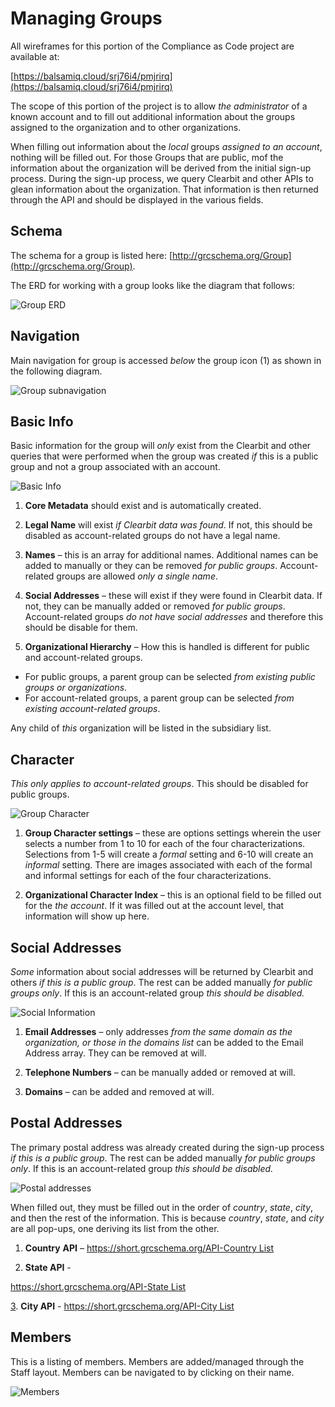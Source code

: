# Managing Groups

All wireframes for this portion of the Compliance as Code project are available at:

[https://balsamiq.cloud/srj76i4/pmjrirq](https://balsamiq.cloud/srj76i4/pmjrirq)

The scope of this portion of the project is to allow _the administrator_ of a known account and to fill out additional information about the groups assigned to the organization and to other organizations.

When filling out information about the _local_ groups _assigned to an account_, nothing will be filled out. For those Groups that are public, mof the information about the organization will be derived from the initial sign-up process. During the sign-up process, we query Clearbit and other APIs to glean information about the organization. That information is then returned through the API and should be displayed in the various fields.

## Schema

The schema for a group is listed here: [http://grcschema.org/Group](http://grcschema.org/Group).

The ERD for working with a group looks like the diagram that follows:

![Group ERD](../../.gitbook/assets/0%20%2814%29.png)

## Navigation

Main navigation for group is accessed _below_ the group icon \(1\) as shown in the following diagram.

![Group subnavigation](../../.gitbook/assets/1%20%2811%29.png)

## Basic Info

Basic information for the group will _only_ exist from the Clearbit and other queries that were performed when the group was created _if_ this is a public group and not a group associated with an account.

![Basic Info](../../.gitbook/assets/2%20%2812%29.png)

1. **Core Metadata** should exist and is automatically created.

2. **Legal Name** will exist _if Clearbit data was found_. If not, this should be disabled as account-related groups do not have a legal name.

3. **Names** – this is an array for additional names. Additional names can be added to manually or they can be removed _for public groups_. Account-related groups are allowed _only a single name_.

4. **Social Addresses** – these will exist if they were found in Clearbit data. If not, they can be manually added or removed _for public groups_. Account-related groups _do not have social addresses_ and therefore this should be disable for them.

5. **Organizational Hierarchy** – How this is handled is different for public and account-related groups.

* For public groups, a parent group can be selected _from existing public groups or organizations_.
* For account-related groups, a parent group can be selected _from existing account-related groups_.

Any child of _this_ organization will be listed in the subsidiary list.

## Character

_This only applies to account-related groups_. This should be disabled for public groups.

![Group Character](../../.gitbook/assets/3%20%2811%29.png)

1. **Group Character settings** – these are options settings wherein the user selects a number from 1 to 10 for each of the four characterizations. Selections from 1-5 will create a _formal_ setting and 6-10 will create an _informal_ setting. There are images associated with each of the formal and informal settings for each of the four characterizations.

2. **Organizational Character Index** – this is an optional field to be filled out for the _the account_. If it was filled out at the account level, that information will show up here.

## Social Addresses

_Some_ information about social addresses will be returned by Clearbit and others _if this is a public group_. The rest can be added manually _for public groups only_. If this is an account-related group _this should be disabled._

![Social Information](../../.gitbook/assets/4%20%2810%29.png)

1. **Email Addresses** – only addresses _from the same domain as the organization, or those in the domains list_ can be added to the Email Address array. They can be removed at will.

2. **Telephone Numbers** – can be manually added or removed at will.

3. **Domains** – can be added and removed at will.

## Postal Addresses

The primary postal address was already created during the sign-up process _if this is a public group_. The rest can be added manually _for public groups only_. If this is an account-related group _this should be disabled._

![Postal addresses](../../.gitbook/assets/5%20%286%29.png)

When filled out, they must be filled out in the order of _country_, _state_, _city_, and then the rest of the information. This is because _country_, _state_, and _city_ are all pop-ups, one deriving its list from the other.

1. **Country** **API** – [https://short.grcschema.org/API-Country List](https://short.grcschema.org/API-Country%20List)

2. **State API** -

[https://short.grcschema.org/API-State List](https://short.grcschema.org/API-State%20List3)

[3](https://short.grcschema.org/API-State%20List3). **City API** - [https://short.grcschema.org/API-City List](https://short.grcschema.org/API-City%20List)

## Members

This is a listing of members. Members are added/managed through the Staff layout. Members can be navigated to by clicking on their name.

![Members](../../.gitbook/assets/6%20%286%29.png)

